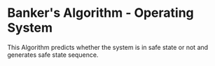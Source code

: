 # Banker's Algorithm - Operating System

This Algorithm predicts whether the system is in safe state or not and generates safe state sequence.
